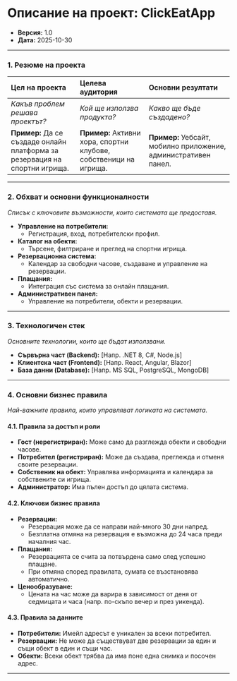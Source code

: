 # Описание на проект: ClickEatApp

*   **Версия:** 1.0
*   **Дата:** 2025-10-30

---

### 1. Резюме на проекта

| Цел на проекта | Целева аудитория | Основни резултати |
| :--- | :--- | :--- |
| *Какъв проблем решава проектът?* | *Кой ще използва продукта?* | *Какво ще бъде създадено?* |
| **Пример:** Да се създаде онлайн платформа за резервация на спортни игрища. | **Пример:** Активни хора, спортни клубове, собственици на игрища. | **Пример:** Уебсайт, мобилно приложение, административен панел. |

---

### 2. Обхват и основни функционалности
*Списък с ключовите възможности, които системата ще предоставя.*

*   **Управление на потребители:**
    *   Регистрация, вход, потребителски профил.
*   **Каталог на обекти:**
    *   Търсене, филтриране и преглед на спортни игрища.
*   **Резервационна система:**
    *   Календар за свободни часове, създаване и управление на резервации.
*   **Плащания:**
    *   Интеграция със система за онлайн плащания.
*   **Административен панел:**
    *   Управление на потребители, обекти и резервации.

---

### 3. Технологичен стек
*Основните технологии, които ще бъдат използвани.*

*   **Сървърна част (Backend):** [Напр. .NET 8, C#, Node.js]
*   **Клиентска част (Frontend):** [Напр. React, Angular, Blazor]
*   **База данни (Database):** [Напр. MS SQL, PostgreSQL, MongoDB]

---

### 4. Основни бизнес правила
*Най-важните правила, които управляват логиката на системата.*

#### 4.1. Правила за достъп и роли

*   **Гост (нерегистриран):** Може само да разглежда обекти и свободни часове.
*   **Потребител (регистриран):** Може да създава, преглежда и отменя своите резервации.
*   **Собственик на обект:** Управлява информацията и календара за собствените си игрища.
*   **Администратор:** Има пълен достъп до цялата система.

#### 4.2. Ключови бизнес правила

*   **Резервации:**
    *   Резервация може да се направи най-много 30 дни напред.
    *   Безплатна отмяна на резервация е възможна до 24 часа преди началния час.
*   **Плащания:**
    *   Резервацията се счита за потвърдена само след успешно плащане.
    *   При отмяна според правилата, сумата се възстановява автоматично.
*   **Ценообразуване:**
    *   Цената на час може да варира в зависимост от деня от седмицата и часа (напр. по-скъпо вечер и през уикенда).

#### 4.3. Правила за данните

*   **Потребители:** Имейл адресът е уникален за всеки потребител.
*   **Резервации:** Не може да съществуват две резервации за един и същи обект в един и същи час.
*   **Обекти:** Всеки обект трябва да има поне една снимка и посочен адрес.

---
